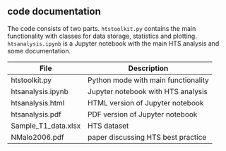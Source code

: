 ## code documentation

The code consists of two parts. `htstoolkit.py` contains the main functionality with classes for data storage, statistics and plotting. `htsanalysis.ipynb` is a Jupyter notebook with the main HTS analysis and some documentation.

| File | Description |
|------|-------------|
| htstoolkit.py | Python mode with main functionality |
| htsanalysis.ipynb  | Jupyter notebook with HTS analysis |
| htsanalysis.html | HTML version of Jupyter notebook |
| htsanalysis.pdf | PDF version of Jupyter notebook |
| Sample_T1_data.xlsx | HTS dataset |
| NMalo2006.pdf | paper discussing HTS best practice |


